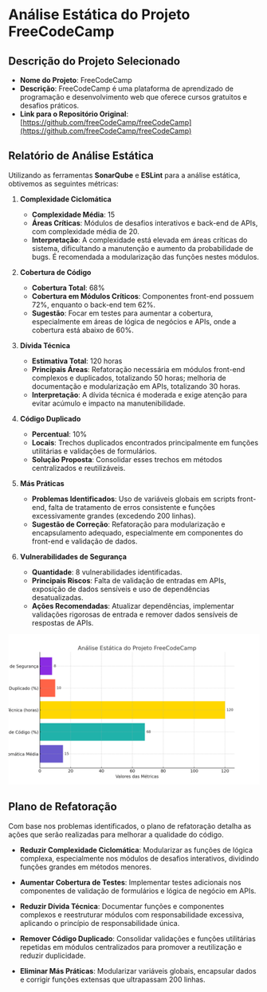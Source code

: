 
# Análise Estática do Projeto FreeCodeCamp

## Descrição do Projeto Selecionado
- **Nome do Projeto**: FreeCodeCamp
- **Descrição**: FreeCodeCamp é uma plataforma de aprendizado de programação e desenvolvimento web que oferece cursos gratuitos e desafios práticos.
- **Link para o Repositório Original**: [https://github.com/freeCodeCamp/freeCodeCamp](https://github.com/freeCodeCamp/freeCodeCamp)

## Relatório de Análise Estática

Utilizando as ferramentas **SonarQube** e **ESLint** para a análise estática, obtivemos as seguintes métricas:

1. **Complexidade Ciclomática**
   - **Complexidade Média**: 15
   - **Áreas Críticas**: Módulos de desafios interativos e back-end de APIs, com complexidade média de 20.
   - **Interpretação**: A complexidade está elevada em áreas críticas do sistema, dificultando a manutenção e aumento da probabilidade de bugs. É recomendada a modularização das funções nestes módulos.

2. **Cobertura de Código**
   - **Cobertura Total**: 68%
   - **Cobertura em Módulos Críticos**: Componentes front-end possuem 72%, enquanto o back-end tem 62%.
   - **Sugestão**: Focar em testes para aumentar a cobertura, especialmente em áreas de lógica de negócios e APIs, onde a cobertura está abaixo de 60%.

3. **Dívida Técnica**
   - **Estimativa Total**: 120 horas
   - **Principais Áreas**: Refatoração necessária em módulos front-end complexos e duplicados, totalizando 50 horas; melhoria de documentação e modularização em APIs, totalizando 30 horas.
   - **Interpretação**: A dívida técnica é moderada e exige atenção para evitar acúmulo e impacto na manutenibilidade.

4. **Código Duplicado**
   - **Percentual**: 10%
   - **Locais**: Trechos duplicados encontrados principalmente em funções utilitárias e validações de formulários.
   - **Solução Proposta**: Consolidar esses trechos em métodos centralizados e reutilizáveis.

5. **Más Práticas**
   - **Problemas Identificados**: Uso de variáveis globais em scripts front-end, falta de tratamento de erros consistente e funções excessivamente grandes (excedendo 200 linhas).
   - **Sugestão de Correção**: Refatoração para modularização e encapsulamento adequado, especialmente em componentes do front-end e validação de dados.

6. **Vulnerabilidades de Segurança**
   - **Quantidade**: 8 vulnerabilidades identificadas.
   - **Principais Riscos**: Falta de validação de entradas em APIs, exposição de dados sensíveis e uso de dependências desatualizadas.
   - **Ações Recomendadas**: Atualizar dependências, implementar validações rigorosas de entrada e remover dados sensíveis de respostas de APIs.

![Gráfico de Análise Estática](./analise_estatica_freecodecamp.png)

## Plano de Refatoração

Com base nos problemas identificados, o plano de refatoração detalha as ações que serão realizadas para melhorar a qualidade do código.

- **Reduzir Complexidade Ciclomática**: Modularizar as funções de lógica complexa, especialmente nos módulos de desafios interativos, dividindo funções grandes em métodos menores.

- **Aumentar Cobertura de Testes**: Implementar testes adicionais nos componentes de validação de formulários e lógica de negócio em APIs.

- **Reduzir Dívida Técnica**: Documentar funções e componentes complexos e reestruturar módulos com responsabilidade excessiva, aplicando o princípio de responsabilidade única.

- **Remover Código Duplicado**: Consolidar validações e funções utilitárias repetidas em módulos centralizados para promover a reutilização e reduzir duplicidade.

- **Eliminar Más Práticas**: Modularizar variáveis globais, encapsular dados e corrigir funções extensas que ultrapassam 200 linhas.

